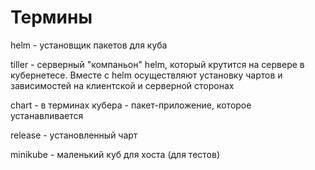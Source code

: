 # Термины

helm - установщик пакетов для куба

tiller - серверный "компаньон" helm, который крутится на сервере в кубернетесе. Вместе с helm осуществляют установку чартов и зависимостей на клиентской и серверной сторонах

chart - в терминах кубера - пакет-приложение, которое устанавливается

release - установленный чарт

minikube - маленький куб для хоста (для тестов)

